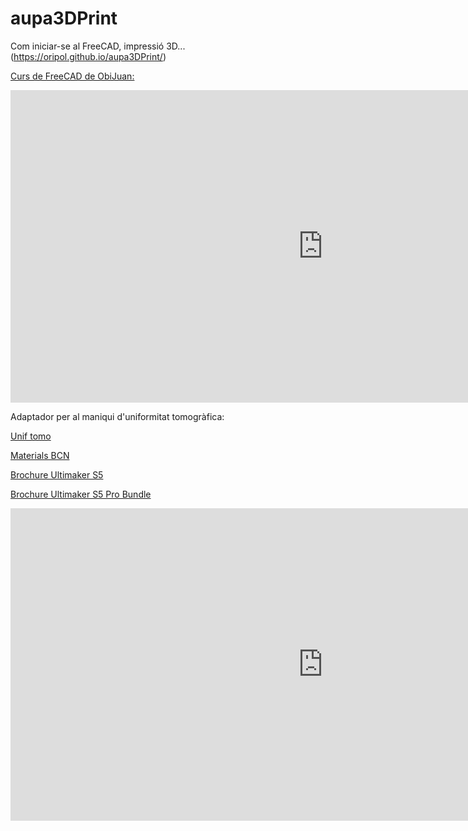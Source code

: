 # aupa3DPrint
Com iniciar-se al FreeCAD, impressió 3D... (https://oripol.github.io/aupa3DPrint/)

[Curs de FreeCAD de ObiJuan:](https://www.youtube.com/playlist?list=PLmnz0JqIMEzWQV-3ce9tVB_LFH9a91YHf)

<iframe width="1000" height="500" src="https://www.youtube.com/embed/videoseries?list=PLmnz0JqIMEzWQV-3ce9tVB_LFH9a91YHf" frameborder="0" allow="accelerometer; autoplay; encrypted-media; gyroscope; picture-in-picture" allowfullscreen></iframe>

Adaptador per al maniqui d'uniformitat tomogràfica:

[Unif tomo](https://github.com/oripol/aupa3DPrint/blob/master/uniftomo.stl)

[Materials BCN](https://github.com/oripol/aupa3DPrint/blob/master/White-Paper-BCN3D-Guide-fiber-filled-materials.pdf)

[Brochure Ultimaker S5](https://github.com/oripol/aupa3DPrint/blob/master/UltimakerS5.pdf)

[Brochure Ultimaker S5 Pro Bundle](https://github.com/oripol/aupa3DPrint/blob/master/UltimakerS5ProBundle.pdf)

<iframe width="1000" height="500" src="https://www.youtube.com/embed/QeiJPYGxTxc" frameborder="0" allow="accelerometer; autoplay; encrypted-media; gyroscope; picture-in-picture" allowfullscreen></iframe>

